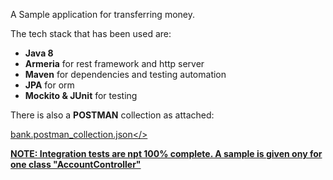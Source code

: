 A Sample application for transferring money.

The tech stack that has been used are:

<ul>
    <li><b>Java 8</b></li>
    <li><b>Armeria</b> for rest framework and http server </li>
    <li><b>Maven</b> for dependencies and testing automation</li>
    <li><b>JPA</b> for orm</li>
    <li><b>Mockito & JUnit</b> for testing</li>
</ul>

There is also a <b>POSTMAN</b> collection as attached:

<a href="bank.postman_collection.json">bank.postman_collection.json</>

<b>NOTE: Integration tests are npt 100% complete. A sample is given ony for one class "AccountController"</b>